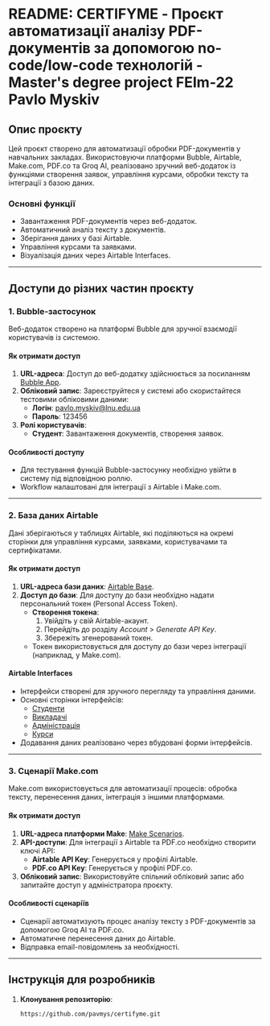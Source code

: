 # README: CERTIFYME - Проєкт автоматизації аналізу PDF-документів за допомогою no-code/low-code технологій - Master's degree project FEIm-22 Pavlo Myskiv
## Опис проєкту
Цей проєкт створено для автоматизації обробки PDF-документів у навчальних закладах. Використовуючи платформи Bubble, Airtable, Make.com, PDF.co та Groq AI, реалізовано зручний веб-додаток із функціями створення заявок, управління курсами, обробки тексту та інтеграції з базою даних.

### Основні функції
- Завантаження PDF-документів через веб-додаток.
- Автоматичний аналіз тексту з документів.
- Зберігання даних у базі Airtable.
- Управління курсами та заявками.
- Візуалізація даних через Airtable Interfaces.

---

## Доступи до різних частин проєкту

### 1. **Bubble-застосунок**
Веб-додаток створено на платформі Bubble для зручної взаємодії користувачів із системою.

#### Як отримати доступ
1. **URL-адреса**: Доступ до веб-додатку здійснюється за посиланням [Bubble App](http://pavlom2901.bubbleapps.io/version-test/).
2. **Обліковий запис**: Зареєструйтеся у системі або скористайтеся тестовими обліковими даними:
   - **Логін**: pavlo.myskiv@lnu.edu.ua
   - **Пароль**: 123456
3. **Ролі користувачів**:
   - **Студент**: Завантаження документів, створення заявок.

#### Особливості доступу
- Для тестування функцій Bubble-застосунку необхідно увійти в систему під відповідною роллю.
- Workflow налаштовані для інтеграції з Airtable і Make.com.

---

### 2. **База даних Airtable**
Дані зберігаються у таблицях Airtable, які поділяються на окремі сторінки для управління курсами, заявками, користувачами та сертифікатами.

#### Як отримати доступ
1. **URL-адреса бази даних**: [Airtable Base](https://airtable.com/appbAQccNGASylUmC/shrLqyNmO7CoJ9DFW/tblGXzdJPW1zF3ovy/viwOkRFRcHG78JsQM).
2. **Доступ до бази**: Для доступу до бази необхідно надати персональний токен (Personal Access Token).
   - **Створення токена**:
     1. Увійдіть у свій Airtable-акаунт.
     2. Перейдіть до розділу *Account* > *Generate API Key*.
     3. Збережіть згенерований токен.
   - Токен використовується для доступу до бази через інтеграції (наприклад, у Make.com).

#### Airtable Interfaces
- Інтерфейси створені для зручного перегляду та управління даними.
- Основні сторінки інтерфейсів:
  - [Студенти](https://airtable.com/appbAQccNGASylUmC/shrzjhEtM2QLTYhk2) 
  - [Викладачі](https://airtable.com/appbAQccNGASylUmC/shrh86drZGi84tgG6) 
  - [Адміністрація](https://airtable.com/appbAQccNGASylUmC/shrJ31fBeEH6OBaiO) 
  - [Курси](https://airtable.com/appbAQccNGASylUmC/shrGFIbYsgyqCBbpS) 
- Додавання даних реалізовано через вбудовані форми інтерфейсів.

---

### 3. **Сценарії Make.com**
Make.com використовується для автоматизації процесів: обробка тексту, перенесення даних, інтеграція з іншими платформами.

#### Як отримати доступ
1. **URL-адреса платформи Make**: [Make Scenarios](https://eu2.make.com/348797/scenarios?folder=all&tab=all).
2. **API-доступи**: Для інтеграції з Airtable та PDF.co необхідно створити ключі API:
   - **Airtable API Key**: Генерується у профілі Airtable.
   - **PDF.co API Key**: Генерується у профілі PDF.co.
3. **Обліковий запис**: Використовуйте спільний обліковий запис або запитайте доступ у адміністратора проєкту.

#### Особливості сценаріїв
- Сценарії автоматизують процес аналізу тексту з PDF-документів за допомогою Groq AI та PDF.co.
- Автоматичне перенесення даних до Airtable.
- Відправка email-повідомлень за необхідності.

---

## Інструкція для розробників

1. **Клонування репозиторію**:
   ```bash
   https://github.com/pavmys/certifyme.git
